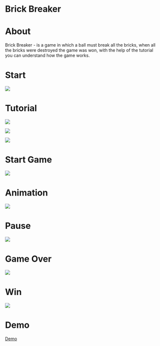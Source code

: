 # Brick Breaker

# About

Brick Breaker - is a game in which a ball must break all the bricks, when all the bricks were destroyed the game was won, with the help of the tutorial you can understand how the game works.

# Start

![](https://github.com/TiberiuTech/Photos/blob/main/Photos/Start.jpg?raw=true)

# Tutorial

![](https://github.com/TiberiuTech/Photos/blob/main/Photos/Tutorial%201.jpg?raw=true)

![](https://github.com/TiberiuTech/Photos/blob/main/Photos/Tutorial%202.jpg?raw=true)

![](https://github.com/TiberiuTech/Photos/blob/main/Photos/Tutorial%203.jpg?raw=true)

# Start Game

![](https://github.com/TiberiuTech/Photos/blob/main/Photos/Start%20Game.jpg?raw=true)

# Animation

![](https://github.com/TiberiuTech/Photos/blob/main/Photos/Animation.jpg?raw=true)

# Pause

![](https://github.com/TiberiuTech/Photos/blob/main/Photos/Pause.jpg?raw=true)

# Game Over

![](https://github.com/TiberiuTech/Photos/blob/main/Photos/Game%20Over.jpg?raw=true)

# Win

![](https://github.com/TiberiuTech/Photos/blob/main/Photos/Win.jpg?raw=true)

# Demo 

[Demo](https://drive.google.com/file/d/1bug4n_T469GybKe6Ey0B1zhOWvXYFF5T/view?usp=sharing )


